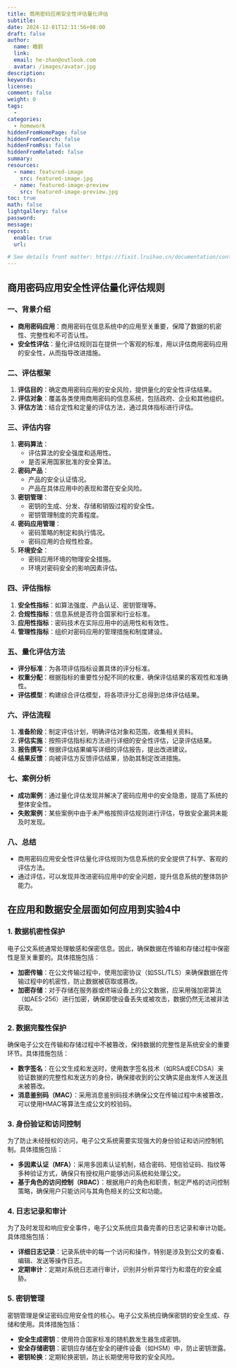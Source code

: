 ```yaml
---
title: 商用密码应用安全性评估量化评估
subtitle:
date: 2024-12-01T12:11:56+08:00
draft: false
author:
  name: 瞻鹤
  link:
  email: he-zhan@outlook.com
  avatar: /images/avatar.jpg
description:
keywords:
license:
comment: false
weight: 0
tags:
  - 
categories:
  - homework
hiddenFromHomePage: false
hiddenFromSearch: false
hiddenFromRss: false
hiddenFromRelated: false
summary:
resources:
  - name: featured-image
    src: featured-image.jpg
  - name: featured-image-preview
    src: featured-image-preview.jpg
toc: true
math: false
lightgallery: false
password:
message:
repost:
  enable: true
  url:

# See details front matter: https://fixit.lruihao.cn/documentation/content-management/introduction/#front-matter
---
```


<!--more-->	

## 商用密码应用安全性评估量化评估规则

### 一、背景介绍

- **商用密码应用**：商用密码在信息系统中的应用至关重要，保障了数据的机密性、完整性和不可否认性。
- **安全性评估**：量化评估规则旨在提供一个客观的标准，用以评估商用密码应用的安全性，从而指导改进措施。

### 二、评估框架

1. **评估目的**：确定商用密码应用的安全风险，提供量化的安全性评估结果。
2. **评估对象**：覆盖各类使用商用密码的信息系统，包括政府、企业和其他组织。
3. **评估方法**：结合定性和定量的评估方法，通过具体指标进行评估。

### 三、评估内容

1. **密码算法**：
   - 评估算法的安全强度和适用性。
   - 是否采用国家批准的安全算法。
2. **密码产品**：
   - 产品的安全认证情况。
   - 产品在具体应用中的表现和潜在安全风险。
3. **密钥管理**：
   - 密钥的生成、分发、存储和销毁过程的安全性。
   - 密钥管理制度的完善程度。
4. **密码应用管理**：
   - 密码策略的制定和执行情况。
   - 密码应用的合规性检查。
5. **环境安全**：
   - 密码应用环境的物理安全措施。
   - 环境对密码安全的影响因素评估。

### 四、评估指标

1. **安全性指标**：如算法强度、产品认证、密钥管理等。
2. **合规性指标**：信息系统是否符合国家和行业标准。
3. **应用性指标**：密码技术在实际应用中的适用性和有效性。
4. **管理性指标**：组织对密码应用的管理措施和制度建设。

### 五、量化评估方法

- **评分标准**：为各项评估指标设置具体的评分标准。
- **权重分配**：根据指标的重要性分配不同的权重，确保评估结果的客观性和准确性。
- **评估模型**：构建综合评估模型，将各项评分汇总得到总体评估结果。

### 六、评估流程

1. **准备阶段**：制定评估计划，明确评估对象和范围，收集相关资料。
2. **评估实施**：按照评估指标和方法进行详细的安全性评估，记录评估结果。
3. **报告撰写**：根据评估结果编写详细的评估报告，提出改进建议。
4. **结果反馈**：向被评估方反馈评估结果，协助其制定改进措施。

### 七、案例分析

- **成功案例**：通过量化评估发现并解决了密码应用中的安全隐患，提高了系统的整体安全性。
- **失败案例**：某些案例中由于未严格按照评估规则进行评估，导致安全漏洞未能及时发现。

### 八、总结

- 商用密码应用安全性评估量化评估规则为信息系统的安全提供了科学、客观的评估方法。
- 通过评估，可以发现并改进密码应用中的安全问题，提升信息系统的整体防护能力。

## 在应用和数据安全层面如何应用到实验4中

### 1. **数据机密性保护**

电子公文系统通常处理敏感和保密信息。因此，确保数据在传输和存储过程中保密性是至关重要的。具体措施包括：

- **加密传输**：在公文传输过程中，使用加密协议（如SSL/TLS）来确保数据在传输过程中的机密性，防止数据被窃取或篡改。
- **加密存储**：对于存储在服务器或终端设备上的公文数据，应采用强加密算法（如AES-256）进行加密，确保即使设备丢失或被攻击，数据仍然无法被非法获取。

### 2. **数据完整性保护**

确保电子公文在传输和存储过程中不被篡改，保持数据的完整性是系统安全的重要环节。具体措施包括：

- **数字签名**：在公文生成和发送时，使用数字签名技术（如RSA或ECDSA）来验证数据的完整性和发送方的身份，确保接收到的公文确实是由发件人发送且未被篡改。
- **消息鉴别码（MAC）**：采用消息鉴别码技术确保公文在传输过程中未被篡改，可以使用HMAC等算法生成公文的校验码。

### 3. **身份验证和访问控制**

为了防止未经授权的访问，电子公文系统需要实现强大的身份验证和访问控制机制。具体措施包括：

- **多因素认证（MFA）**：采用多因素认证机制，结合密码、短信验证码、指纹等多种验证方式，确保只有授权用户能够访问系统和处理公文。
- **基于角色的访问控制（RBAC）**：根据用户的角色和职责，制定严格的访问控制策略，确保用户只能访问与其角色相关的公文和功能。

### 4. **日志记录和审计**

为了及时发现和响应安全事件，电子公文系统应具备完善的日志记录和审计功能。具体措施包括：

- **详细日志记录**：记录系统中的每一个访问和操作，特别是涉及到公文的查看、编辑、发送等操作日志。
- **定期审计**：定期对系统日志进行审计，识别并分析异常行为和潜在的安全威胁。

### 5. **密钥管理**

密钥管理是保证密码应用安全性的核心。电子公文系统应确保密钥的安全生成、存储和使用。具体措施包括：

- **安全生成密钥**：使用符合国家标准的随机数发生器生成密钥。
- **安全存储密钥**：密钥应存储在安全的硬件设备（如HSM）中，防止密钥泄露。
- **密钥轮换**：定期轮换密钥，防止长期使用导致的安全风险。
